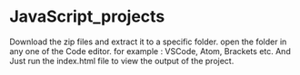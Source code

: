 # JavaScript_projects

Download the zip files and extract it to a specific folder. 
open the folder in any one of the Code editor. for example : VSCode, Atom, Brackets etc. 
And Just run the index.html file to view the output of the project. 
